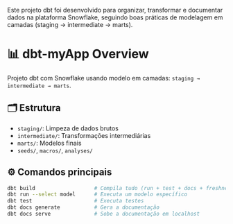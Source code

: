 
Este projeto dbt foi desenvolvido para organizar, transformar e documentar dados na plataforma Snowflake, seguindo boas práticas de modelagem em camadas (staging → intermediate → marts).

# 📊 dbt-myApp Overview

Projeto dbt com Snowflake usando modelo em camadas: `staging → intermediate → marts`.

## 🗂️ Estrutura

- `staging/`: Limpeza de dados brutos
- `intermediate/`: Transformações intermediárias
- `marts/`: Modelos finais
- `seeds/`, `macros/`, `analyses/`

## ⚙️ Comandos principais

```bash
dbt build                   # Compila tudo (run + test + docs + freshness)
dbt run --select model      # Executa um modelo específico
dbt test                    # Executa testes
dbt docs generate           # Gera a documentação
dbt docs serve              # Sobe a documentação em localhost
